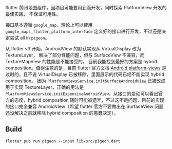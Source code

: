 flutter 腾讯地图组件，因项目可能要用到而开发，同时探索 PlatformView 开发的最佳实践，
不保证可用性。

接口基本遵循 `google_map`，理论上可以使用 `google_maps_flutter_platform_interface`
定义好的接口进行开发，不过还是决定尝试 all in `pigeon`。

从 flutter v3 开始，AndroidView 的默认实现从 VirtualDisplay 改为 TextureLayer，
解决了部分性能问题，但与 SurfaceView 不兼容，而 TextureMapView 的性能是不能接受的。
目前我能找到最好的方案是 hybrid composition。值得注意的是，目前 flutter 官方文档
[Android platform-views](https://docs.flutter.dev/development/platform-integration/android/platform-views)
是过时的，且不说 VirtualDisplay 已被移除，里面展示的代码已经不能实现 hybrid composition。
因为 `PlatformViewsService.initSurfaceAndroidView` 已被改成用于实现 TextureLayer，正确的用法是
`PlatformViewsService.initExpensiveAndroidView`。从接口的变动可以看出官方的态度，hybrid composition
随时可能被遗弃，不过这不是问题，目前的实现的接口完全兼容 AndroidView（希望 flutter 官方不要做出在
SurfaceView 问题还没解决之前就移除 hybrid composition 的愚蠢决定）。

## Build

```
flutter pub run pigeon --input lib/src/pigeon.dart
```
